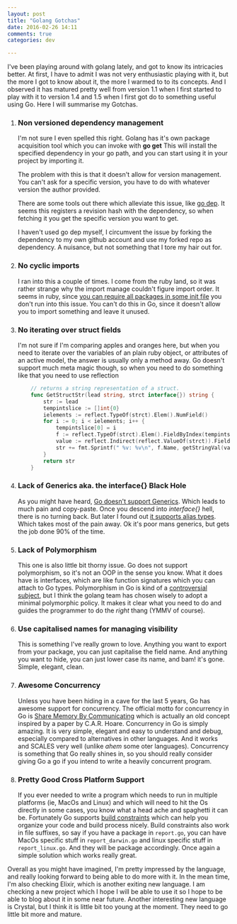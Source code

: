```yaml
---
layout: post
title: "Golang Gotchas"
date: 2016-02-26 14:11
comments: true
categories: dev

---
```


I've been playing around with golang lately, and got to know its intricacies better.
At first, I have to admit I was not very enthusiastic playing with it, but the more I got to know about it, the more I warmed to to its concepts.
And I observed it has matured pretty well from version 1.1 when I first started to play with it to version 1.4 and 1.5 when I first got do to something useful using Go.
Here I will summarise my Gotchas.

1. ### Non versioned dependency management

    I'm not sure I even spelled this right. Golang has it's own package acquisition tool which you can invoke with __go get__
    This will install the specified dependency in your go path, and you can start using it in your project by importing it.

    The problem with this is that it doesn't allow for version management. You can't ask for a specific version, you have to do with
    whatever version the author provided.

    There are some tools out there which alleviate this issue, like [go dep](https://github.com/tools/godep). It seems this
    registers a revision hash with the dependency, so when fetching it you get the specific version you want to get.

    I haven't used go dep myself, I circumvent the issue by forking the dependency to my own github account and use my forked repo as dependency.
    A nuisance, but not something that I tore my hair out for.

2. ### No cyclic imports

    I ran into this a couple of times. I come from the ruby land, so it was rather strange why the import manage couldn't figure
    import order. It seems in ruby, since [you can require all packages in some init file](http://stackoverflow.com/a/396184/1125712)
    you don't run into this issue. You can't do this in Go, since it doesn't allow you to import something and leave it unused.

3. ### No iterating over struct fields

    I'm not sure if I'm comparing apples and oranges here, but when you need to iterate over the variables of an plain ruby object,
    or attributes of an active model, the answer is usually only a method away. Go doesn't support much meta magic though,
    so when you need to do something like that you need to use reflection

    ```go
        // returns a string representation of a struct.
        func GetStructStr(lead string, strct interface{}) string {
            str := lead
            tempintslice := []int{0}
            ielements := reflect.TypeOf(strct).Elem().NumField()
            for i := 0; i < ielements; i++ {
                tempintslice[0] = i
                f := reflect.TypeOf(strct).Elem().FieldByIndex(tempintslice)
                value := reflect.Indirect(reflect.ValueOf(strct)).FieldByName(f.Name)
                str += fmt.Sprintf(" %v: %v\n", f.Name, getStringVal(value))
            }
            return str
        }
    ```

4. ### Lack of Generics aka. the interface{} Black Hole

    As you might have heard, [Go doesn't support Generics](http://yager.io/programming/go.html). Which leads to much pain and copy-paste.
    Once you descend into _interface{}_ hell, there is no turning back. But later I found out [it supports alias types](http://blog.jonathanoliver.com/golang-has-generics/).
    Which takes most of the pain away. Ok it's poor mans generics, but gets the job done 90% of the time.

5. ### Lack of Polymorphism

    This one is also little bit thorny issue. Go does not support polymorphism, so it's not an OOP in the sense you know.
    What it does have is interfaces, which are like function signatures which you can attach to Go types.
    Polymorphism in Go is kind of a [controversial subject](https://www.reddit.com/r/golang/comments/vldyv/less_is_exponentially_more_rob_pike_on_the),
    but I think the golang team has chosen wisely to adopt a minimal polymorphic policy. It makes it clear what you need to do
    and guides the programmer to do the _right_ thang (YMMV of course).

6. ### Use capitalised names for managing visibility

    This is something I've really grown to love. Anything you want to export from your package, you can just capitalise the field name.
    And anything you want to hide, you can just lower case its name, and bam! it's gone. Simple, elegant, clean.

7. ### Awesome Concurrency

    Unless you have been hiding in a cave for the last 5 years, Go has awesome support for concurrency.
    The official motto for concurrency in Go is [Share Memory By Communicating](https://blog.golang.org/share-memory-by-communicating) which
    is actually an old concept inspired by a paper by C.A.R. Hoare. Concurrency in Go is simply amazing.
    It is very simple, elegant and easy to understand and debug, especially compared to alternatives in other languages.
    And it works and SCALES very well (unlike *ahem* some oter languages). Concurrency is something
    that Go really shines in, so you should really consider giving Go a go if you intend to write a
    heavily concurrent program.

8. ### Pretty Good Cross Platform Support

    If you ever needed to write a program which needs to run in multiple platforms (ie, MacOs and Linux) and
    which will need to hit the Os directly in some cases, you know what a head ache and spaghetti it can be.
    Fortunately Go supports [build constraints](https://golang.org/pkg/go/build/) which can help you organize
    your code and build process nicely. Build constraints also work in file suffixes, so say if you have a
    package in `report.go`, you can have MacOs specific stuff in `report_darwin.go` and linux specific stuff in
    `report_linux.go`. And they will be package accordingly. Once again a simple solution which works really great.

Overall as you might have imagined, I'm pretty impressed by the language, and really looking forward to being able to do
more with it. In the mean time, I'm also checking Elixir, which is another exiting new language. I am checking a new
project which I hope I will be able to use it so I hope to be able to blog about it in some near future.
Another interesting new language is Crystal, but I think it is little bit too young at the moment.
They need to go little bit more and mature.
